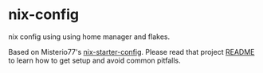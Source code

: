 # nix-config

nix config using using home manager and flakes.

Based on Misterio77's [nix-starter-config](https://github.com/Misterio77/nix-starter-configs).
Please read that project [README](https://github.com/Misterio77/nix-starter-configs/blob/main/README.md) to learn how to get setup and avoid common pitfalls.
